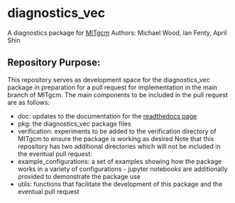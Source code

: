 # diagnostics_vec
A diagnostics package for [MITgcm](https://github.com/MITgcm/MITgcm)
Authors: Michael Wood, Ian Fenty, April Shin

## Repository Purpose:
This repository serves as development space for the diagnostics_vec package in preparation for a pull request for implementation in the main branch of MITgcm. The main components to be included in the pull request are as follows:
- doc: updates to the documentation for the [readthedocs page](https://mitgcm.readthedocs.io/en/latest/)
- pkg: the diagnostics_vec package files
- verification: experiments to be added to the verification directory of MITgcm to ensure the package is working as desired
Note that this repository has two additional directories which will not be included in the eventual pull request:
- example_configurations: a set of examples showing how the package works in a variety of configurations - jupyter notebooks are additionally provided to demonstrate the package use
- utils: functions that facilitate the development of this package and the eventual pull request
